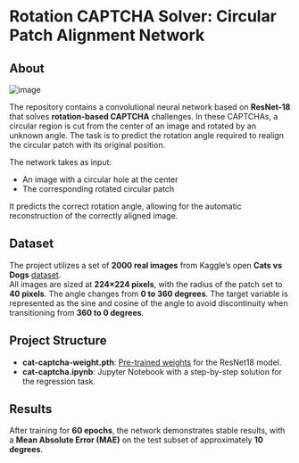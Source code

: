 # Rotation CAPTCHA Solver: Circular Patch Alignment Network

## About
<div style="display: flex; width: 100%;">
  <img width="900" height="auto" alt="image" src="https://github.com/user-attachments/assets/d6471aa2-8351-4254-ae81-eb79ca4285e3" style="max-height: 500px; width: auto;" />
</div>

The repository contains a convolutional neural network based on **ResNet-18** that solves **rotation-based CAPTCHA** challenges. In these CAPTCHAs, a circular region is cut from the center of an image and rotated by an unknown angle. The task is to predict the rotation angle required to realign the circular patch with its original position.
&nbsp;

The network takes as input:
- An image with a circular hole at the center  
- The corresponding rotated circular patch
&nbsp;

It predicts the correct rotation angle, allowing for the automatic reconstruction of the correctly aligned image.

## Dataset
The project utilizes a set of **2000 real images** from Kaggle’s open **Cats vs Dogs** [dataset](https://www.kaggle.com/datasets/abhinavnayak/catsvdogs-transformed).  
All images are sized at **224×224 pixels**, with the radius of the patch set to **40 pixels**. The angle changes from **0 to 360 degrees**. The target variable is represented as the sine and cosine of the angle to avoid discontinuity when transitioning from **360 to 0 degrees**.

## Project Structure

- **cat-captcha-weight.pth**: [Pre-trained weights](https://mega.nz/file/qiRCnJ5Y#gkHD9FwlT8Hhnduzxc-HvnCBMUT5YEHRNXer7EwxQSA) for the ResNet18 model.
- **cat-captcha.ipynb**: Jupyter Notebook with a step-by-step solution for the regression task.

## Results
After training for **60 epochs**, the network demonstrates stable results, with a **Mean Absolute Error (MAE)** on the test subset of approximately **10 degrees**.
